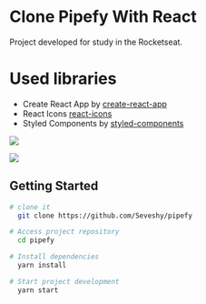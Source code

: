 # Clone Pipefy With React

Project developed for study in the Rocketseat.

# Used libraries

- Create React App by [create-react-app](https://github.com/facebook/create-react-app)
- React Icons [react-icons](https://react-icons.netlify.com/#/)
- Styled Components by [styled-components](https://www.styled-components.com/)

![](https://github.com/Seveshy/gif/blob/master/image.png)

![](https://github.com/Seveshy/gif/blob/master/screencast-localhost_3000-2020.03.gif)

## Getting Started

```sh
# clone it
  git clone https://github.com/Seveshy/pipefy

# Access project repository
  cd pipefy

# Install dependencies
  yarn install

# Start project development
  yarn start
```
